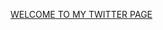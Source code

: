 <html>
<body>

<a href="https://www.linkedin.com/pub/dir/Gandavadi/Venkatesh">WELCOME TO MY TWITTER PAGE</a>

</body>
</html>

